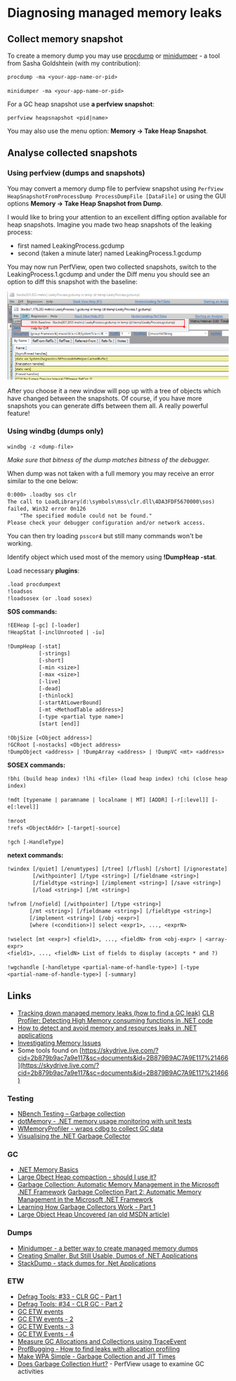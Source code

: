 
Diagnosing managed memory leaks
==============================

Collect memory snapshot
-----------------------

To create a memory dump you may use [procdump](https://live.sysinternals.com) or [minidumper](https://github.com/goldshtn/minidumper) - a tool from Sasha Goldshtein (with my contribution):

    procdump -ma <your-app-name-or-pid>

    minidumper -ma <your-app-name-or-pid>

For a GC heap snapshot use **a perfview snapshot**:

    perfview heapsnapshot <pid|name>

You may also use the menu option: **Memory -&gt; Take Heap Snapshot**.

Analyse collected snapshots
---------------------------

### Using perfview (dumps and snapshots) ###

You may convert a memory dump file to perfview snapshot using `PerfView HeapSnapshotFromProcessDump ProcessDumpFile [DataFile]` or using the GUI options **Memory -&gt; Take Heap Snapshot from Dump**.

I would like to bring your attention to an excellent diffing option available for heap snapshots. Imagine you made two heap snapshots of the leaking process:

- first named LeakingProcess.gcdump
- second (taken a minute later) named LeakingProcess.1.gcdump

You may now run PerfView, open two collected snapshots, switch to the LeakingProcess.1.gcdump and under the Diff menu you should see an option to diff this snapshot with the baseline:

![diff option under the menu](perfview-snapshots-diff.png)

After you choose it a new window will pop up with a tree of objects which have changed between the snapshots. Of course, if you have more snapshots you can generate diffs between them all. A really powerful feature!

### Using windbg (dumps only) ###

    windbg -z <dump-file>

_Make sure that bitness of the dump matches bitness of the debugger._

When dump was not taken with a full memory you may receive an error similar to the one below:

    0:000> .loadby sos clr
    The call to LoadLibrary(d:\symbols\mss\clr.dll\4DA3FDF5670000\sos) failed, Win32 error 0n126
        "The specified module could not be found."
    Please check your debugger configuration and/or network access.

You can then try loading `psscor4` but still many commands won't be working.

Identify object which used most of the memory using **!DumpHeap -stat**.

Load necessary **plugins**:

```
.load procdumpext
!loadsos
!loadsosex (or .load sosex)
```

**SOS commands:**

```
!EEHeap [-gc] [-loader]
!HeapStat [-inclUnrooted | -iu]

!DumpHeap [-stat]
          [-strings]
          [-short]
          [-min <size>]
          [-max <size>]
          [-live]
          [-dead]
          [-thinlock]
          [-startAtLowerBound]
          [-mt <MethodTable address>]
          [-type <partial type name>]
          [start [end]]

!ObjSize [<Object address>]
!GCRoot [-nostacks] <Object address>
!DumpObject <address> | !DumpArray <address> | !DumpVC <mt> <address>
```

**SOSEX commands:**

```
!bhi (build heap index) !lhi <file> (load heap index) !chi (close heap index)

!mdt [typename | paramname | localname | MT] [ADDR] [-r[:level]] [-e[:level]]

!mroot
!refs <ObjectAddr> [-target|-source]

!gch [-HandleType]
```

**netext commands:**

```
!windex [/quiet] [/enumtypes] [/tree] [/flush] [/short] [/ignorestate]
        [/withpointer] [/type <string>] [/fieldname <string>]
        [/fieldtype <string>] [/implement <string>] [/save <string>]
        [/load <string>] [/mt <string>]

!wfrom [/nofield] [/withpointer] [/type <string>]
       [/mt <string>] [/fieldname <string>] [/fieldtype <string>]
       [/implement <string>] [/obj <expr>]
       [where (<condition>)] select <expr1>, ..., <exprN>

!wselect [mt <expr>] <field1>, ..., <fieldN> from <obj-expr> | <array-expr>
<field1>, ..., <fieldN> List of fields to display (accepts * and ?)

!wgchandle [-handletype <partial-name-of-handle-type>] [-type <partial-name-of-handle-type>] [-summary]
```

Links
-----

- [Tracking down managed memory leaks (how to find a GC leak)](http://blogs.msdn.com/b/ricom/archive/2004/12/10/279612.aspx)
  [CLR Profiler: Detecting High Memory consuming functions in .NET code](http://www.dotnetspark.com/kb/772-net-best-practice-no-1--detecting-high-memory.aspx)
- [How to detect and avoid memory and resources leaks in .NET applications](http://madgeek.com/Articles/Leaks/Leaks.en.html)
- [Investigating Memory Issues](http://msdn.microsoft.com/en-us/magazine/cc163528.aspx)
- Some tools found on [https://skydrive.live.com/?cid=2b879b9ac7a9e117&sc=documents&id=2B879B9AC7A9E117%21466](https://skydrive.live.com/?cid=2b879b9ac7a9e117&sc=documents&id=2B879B9AC7A9E117%21466)

### Testing ###

- [NBench Testing – Garbage collection](http://www.dotnetalgorithms.com/2016/02/nbench-testing-garbage-collection/)
- [dotMemory - .NET memory usage monitoring with unit tests](https://www.jetbrains.com/dotmemory/unit/)
- [WMemoryProfiler - wraps cdbg to collect GC data](https://wmemoryprofiler.codeplex.com/)
- [Visualising the .NET Garbage Collector](http://mattwarren.org/2016/06/20/Visualising-the-dotNET-Garbage-Collector/)

### GC ###

- [.NET Memory Basics](http://www.simple-talk.com/dotnet/.net-framework/.net-memory-management-basics/)
- [Large Obect Heap compaction - should I use it?](https://www.simple-talk.com/dotnet/.net-framework/large-object-heap-compaction-should-you-use-it/)
- [Garbage Collection: Automatic Memory Management in the Microsoft .NET Framework](http://msdn.microsoft.com/en-us/magazine/bb985010.aspx)
  [Garbage Collection Part 2: Automatic Memory Management in the Microsoft .NET Framework](http://msdn.microsoft.com/en-us/magazine/bb985011.aspx)
- [Learning How Garbage Collectors Work - Part 1](http://mattwarren.github.io/2016/02/04/learning-how-garbage-collectors-work-part-1/)
- [Large Object Heap Uncovered (an old MSDN article)](https://blogs.msdn.microsoft.com/maoni/2016/05/31/large-object-heap-uncovered-from-an-old-msdn-article/)

### Dumps ###

- [Minidumper - a better way to create managed memory dumps](http://www.codeproject.com/Articles/1102423/Minidumper-a-better-way-to-create-managed-memory-d)
- [Creating Smaller, But Still Usable, Dumps of .NET Applications](http://blogs.microsoft.co.il/sasha/2015/08/19/minidumper-smaller-dumps-net-applications/)
- [StackDump - stack dumps for .Net Applications](http://stackdump.codeplex.com/)


### ETW ###

- [Defrag Tools: #33 - CLR GC - Part 1](http://channel9.msdn.com/Shows/Defrag-Tools/Defrag-Tools-33-CLR-GC-Part-1)
- [Defrag Tools: #34 - CLR GC - Part 2](http://channel9.msdn.com/Shows/Defrag-Tools/Defrag-Tools-34-CLR-GC-Part-2)
- [GC ETW events](http://blogs.msdn.com/b/maoni/archive/2014/12/22/gc-etw-events.aspx)
- [GC ETW events - 2](http://blogs.msdn.com/b/maoni/archive/2014/12/25/gc-etw-events-2.aspx)
- [GC ETW Events - 3](http://blogs.msdn.com/b/maoni/archive/2014/12/25/gc-etw-events-3.aspx)
- [GC ETW Events - 4](http://blogs.msdn.com/b/maoni/archive/2014/12/30/gc-etw-events-4.aspx)
- [Measure GC Allocations and Collections using TraceEvent](http://naveensrinivasan.com/2015/05/11/measure-gc-allocations-and-collections-using-traceevent/)
- [ProfBugging - How to find leaks with allocation profiling](http://geekswithblogs.net/akraus1/archive/2015/03/22/161982.aspx)
- [Make WPA Simple - Garbage Collection and JIT Times](http://geekswithblogs.net/akraus1/archive/2015/08/16/166270.aspx)
- [Does Garbage Collection Hurt?](http://geekswithblogs.net/akraus1/archive/2014/02/17/155442.aspx) - PerfView usage to examine GC activities
